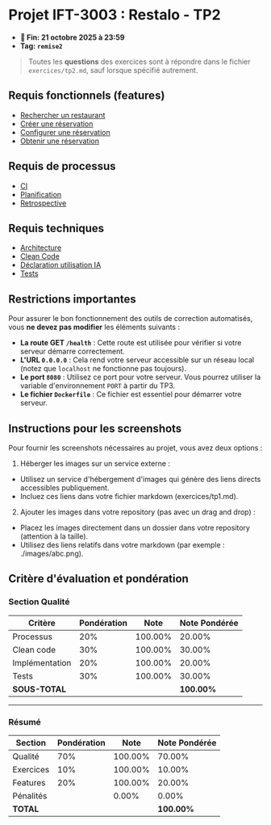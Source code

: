 # Projet IFT-3003 : Restalo - TP2

- **📅 Fin: 21 octobre 2025 à 23:59**
- **Tag: `remise2`**

> Toutes les **questions** des exercices sont à répondre dans le fichier `exercices/tp2.md`, 
> sauf lorsque spécifié autrement.

## Requis fonctionnels (features)

- [Rechercher un restaurant](fonctionnels/4.rechercher-restaurants.md)
- [Créer une réservation](fonctionnels/5.creer-reservation.md)
- [Configurer une réservation](fonctionnels/5a.configurer-reservation.md)
- [Obtenir une réservation](fonctionnels/6.obtenir-reservation.md)

## Requis de processus

- [CI](processus/ci.md)
- [Planification](processus/planification.md)
- [Retrospective](processus/retrospective.md)

## Requis techniques

- [Architecture](techniques/architecture.md)
- [Clean Code](techniques/clean-code.md)
- [Déclaration utilisation IA](techniques/declaration-IA.md)
- [Tests](techniques/tests.md)

## Restrictions importantes

Pour assurer le bon fonctionnement des outils de correction automatisés, vous **ne devez pas modifier** les éléments suivants :

- **La route GET `/health`** : Cette route est utilisée pour vérifier si votre serveur démarre correctement.
- **L'URL `0.0.0.0`** : Cela rend votre serveur accessible sur un réseau local (notez que `localhost` ne fonctionne pas toujours).
- **Le port `8080`** : Utilisez ce port pour votre serveur. Vous pourrez utiliser la variable d'environnement `PORT` à partir du TP3.
- **Le fichier `Dockerfile`** : Ce fichier est essentiel pour démarrer votre serveur.

## Instructions pour les screenshots

Pour fournir les screenshots nécessaires au projet, vous avez deux options :

1. Héberger les images sur un service externe :
- Utilisez un service d'hébergement d'images qui génère des liens directs accessibles publiquement.
- Incluez ces liens dans votre fichier markdown (exercices/tp1.md).

2. Ajouter les images dans votre repository (pas avec un drag and drop) :
- Placez les images directement dans un dossier dans votre repository (attention à la taille).
- Utilisez des liens relatifs dans votre markdown (par exemple : ./images/abc.png).

## Critère d'évaluation et pondération

### Section Qualité

| Critère        | Pondération | Note     | Note Pondérée |
|----------------|-------------|----------|---------------|
| Processus      | 20%         | 100.00%  | 20.00%        |
| Clean code     | 30%         | 100.00%  | 30.00%        |
| Implémentation | 20%         | 100.00%  | 20.00%        |
| Tests          | 30%         | 100.00%  | 30.00%        |
| **SOUS-TOTAL** |             |          | **100.00%**   |

---

### Résumé

| Section    | Pondération | Note     | Note Pondérée |
|------------|-------------|----------|---------------|
| Qualité    | 70%         | 100.00%  | 70.00%        |
| Exercices  | 10%         | 100.00%  | 10.00%        |
| Features   | 20%         | 100.00%  | 20.00%        |
| Pénalités  |             | 0.00%    | 0.00%         |
| **TOTAL**  |             |          | **100.00%**   |
